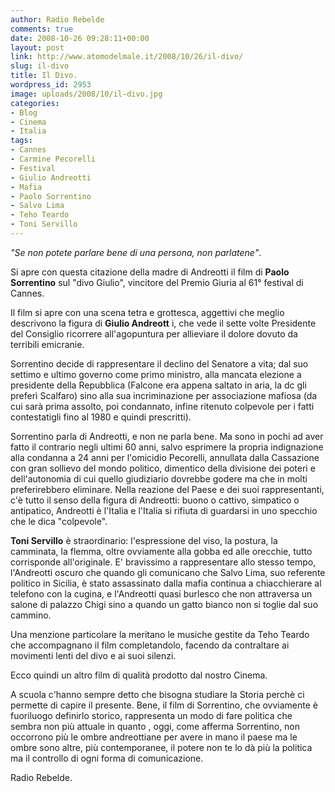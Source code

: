 ```yaml
---
author: Radio Rebelde
comments: true
date: 2008-10-26 09:28:11+00:00
layout: post
link: http://www.atomodelmale.it/2008/10/26/il-divo/
slug: il-divo
title: Il Divo.
wordpress_id: 2953
image: uploads/2008/10/il-divo.jpg
categories:
- Blog
- Cinema
- Italia
tags:
- Cannes
- Carmine Pecorelli
- Festival
- Giulio Andreotti
- Mafia
- Paolo Sorrentino
- Salvo Lima
- Teho Teardo
- Toni Servillo
---
```


_"Se non potete parlare bene di una persona, non parlatene"_.

Si apre con questa citazione della madre di Andreotti il film di **Paolo Sorrentino** sul "divo Giulio", vincitore del Premio Giuria al 61° festival di Cannes.

Il film si apre con una scena tetra e grottesca, aggettivi che meglio descrivono la figura di **Giulio Andreott** i, che vede il sette volte Presidente del Consiglio ricorrere all'agopuntura per allieviare il dolore dovuto da terribili emicranie.

Sorrentino decide di rappresentare il declino del Senatore a vita; dal suo settimo e ultimo governo come primo ministro, alla mancata elezione a presidente della Repubblica (Falcone era appena saltato in aria, la dc gli preferì Scalfaro) sino alla sua incriminazione per associazione mafiosa (da cui sarà prima assolto, poi condannato, infine ritenuto colpevole per i fatti contestatigli fino al 1980 e quindi prescritti).

Sorrentino parla di Andreotti, e non ne parla bene. Ma sono in pochi ad aver fatto il contrario negli ultimi 60 anni, salvo esprimere la propria indignazione alla condanna a 24 anni per l'omicidio Pecorelli, annullata dalla Cassazione con gran sollievo del mondo politico, dimentico della divisione dei poteri e dell'autonomia di cui quello giudiziario dovrebbe godere ma che in molti preferirebbero eliminare. Nella reazione del Paese e dei suoi rappresentanti, c'è tutto il senso della figura di Andreotti: buono o cattivo, simpatico o antipatico, Andreotti è l'Italia e l'Italia si rifiuta di guardarsi in uno specchio che le dica "colpevole".

**Toni Servillo** è straordinario: l'espressione del viso, la postura, la camminata, la flemma, oltre ovviamente alla gobba ed alle orecchie, tutto corrisponde all'originale. E' bravissimo a rappresentare allo stesso tempo, l'Andreotti oscuro che quando gli comunicano che Salvo Lima, suo referente politico in Sicilia, è stato assassinato dalla mafia continua a chiacchierare al telefono con la cugina, e l'Andreotti quasi burlesco che non attraversa un salone di palazzo Chigi sino a quando un gatto bianco non si toglie dal suo cammino.

Una menzione particolare la meritano le musiche gestite da Teho Teardo che accompagnano il film completandolo, facendo da contraltare ai movimenti lenti del divo e ai suoi silenzi.

Ecco quindi un altro film di qualità prodotto dal nostro Cinema.

A scuola c'hanno sempre detto che bisogna studiare la Storia perchè ci permette di capire il presente. Bene, il film di Sorrentino, che ovviamente è fuoriluogo definirlo storico, rappresenta un modo di fare politica che sembra non più attuale in quanto , oggi, come afferma Sorrentino, non occorrono più le ombre andreottiane per avere in mano il paese ma le ombre sono altre, più contemporanee, il potere non te lo dà più la politica ma il controllo di ogni forma di comunicazione.

Radio Rebelde.
